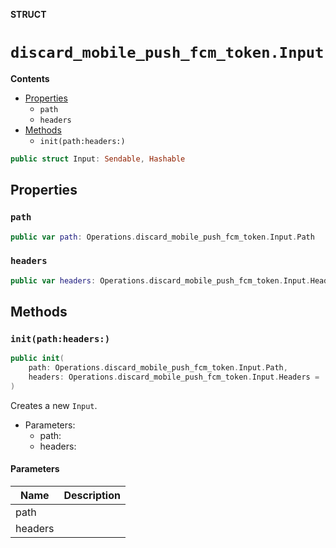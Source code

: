 **STRUCT**

# `discard_mobile_push_fcm_token.Input`

**Contents**

- [Properties](#properties)
  - `path`
  - `headers`
- [Methods](#methods)
  - `init(path:headers:)`

```swift
public struct Input: Sendable, Hashable
```

## Properties
### `path`

```swift
public var path: Operations.discard_mobile_push_fcm_token.Input.Path
```

### `headers`

```swift
public var headers: Operations.discard_mobile_push_fcm_token.Input.Headers
```

## Methods
### `init(path:headers:)`

```swift
public init(
    path: Operations.discard_mobile_push_fcm_token.Input.Path,
    headers: Operations.discard_mobile_push_fcm_token.Input.Headers = .init()
)
```

Creates a new `Input`.

- Parameters:
  - path:
  - headers:

#### Parameters

| Name | Description |
| ---- | ----------- |
| path |  |
| headers |  |